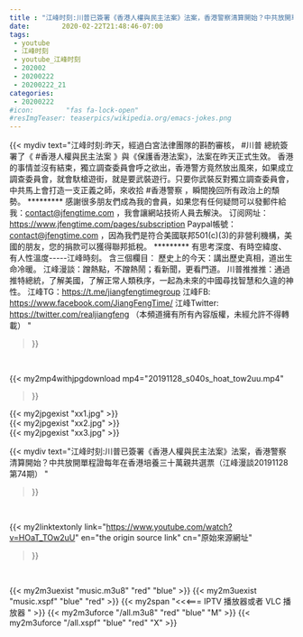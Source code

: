 ```yaml
---
title : "江峰时刻:川普已簽署《香港人權與民主法案》法案，香港警察清算開始？中共放開單程證每年在香港培養三十萬親共選票（江峰漫談20191128第74期） "
date:        2020-02-22T21:48:46-07:00
tags:
 - youtube
 - 江峰时刻
 - youtube_江峰时刻
 - 202002
 - 20200222
 - 20200222_21
categories:
 - 20200222
#icon:        "fas fa-lock-open"
#resImgTeaser: teaserpics/wikipedia.org/emacs-jokes.png
---
```


{{< mydiv text="江峰时刻:昨天，經過白宮法律團隊的斟酌審核， #川普 總統簽署了《 #香港人權與民主法案 》與《保護香港法案》，法案在昨天正式生效。 香港的事情並沒有結束，獨立調查委員會呼之欲出，香港警方竟然放出風來，如果成立調查委員會，就會馱槍遊街，就是要武裝遊行。只要你武裝反對獨立調查委員會，中共馬上會打造一支正義之師，來收拾 #香港警察 ，瞬間挽回所有政治上的頹勢。     ********* 感謝很多朋友們成為我的會員，如果您有任何疑問可以發郵件給我：contact@jfengtime.com ，我會讓網站技術人員去解決。 订阅网址：https://www.jfengtime.com/pages/subscription Paypal帳號：contact@jfengtime.com ，因為我們是符合美國联邦501(c)(3)的非營利機構，美國的朋友，您的捐款可以獲得聯邦抵稅。     ********* 有思考深度、有時空緯度、有人性溫度-----江峰時刻。 含三個欄目： 歷史上的今天：講出歷史真相，道出生命冷暖。 江峰漫談：蹭熱點，不蹭熱鬧；看新聞，更看門道。 川普推推推：通過推特總統，了解美國，了解正常人類秩序，一起為未來的中國尋找智慧和久違的神性。  江峰TG：https://t.me/jiangfengtimegroup 江峰FB: https://www.facebook.com/JiangFengTime/ 江峰Twitter: https://twitter.com/realjiangfeng （本頻道擁有所有內容版權，未經允許不得轉載） "
>}}
<br>


{{< my2mp4withjpgdownload mp4="20191128_s040s_hoat_tow2uu.mp4"
>}}

{{< my2jpgexist "xx1.jpg" >}}<br>
{{< my2jpgexist "xx2.jpg" >}}<br>
{{< my2jpgexist "xx3.jpg" >}}<br>



{{< mydiv text="江峰时刻:川普已簽署《香港人權與民主法案》法案，香港警察清算開始？中共放開單程證每年在香港培養三十萬親共選票（江峰漫談20191128第74期） "
>}}
<br>

{{< my2linktextonly link="https://www.youtube.com/watch?v=HOaT_TOw2uU"
en="the origin source link" cn="原始來源網址"
>}}


<br>

{{< my2m3uexist "music.m3u8" "red"  "blue" >}} {{< my2m3uexist "music.xspf" "blue" "red"  >}} {{< my2span "<<<=== IPTV 播放器或者 VLC 播放器 " >}} {{< my2m3uforce "/all.m3u8" "red"  "blue" "M" >}} {{< my2m3uforce "/all.xspf" "blue" "red"  "X" >}} 
